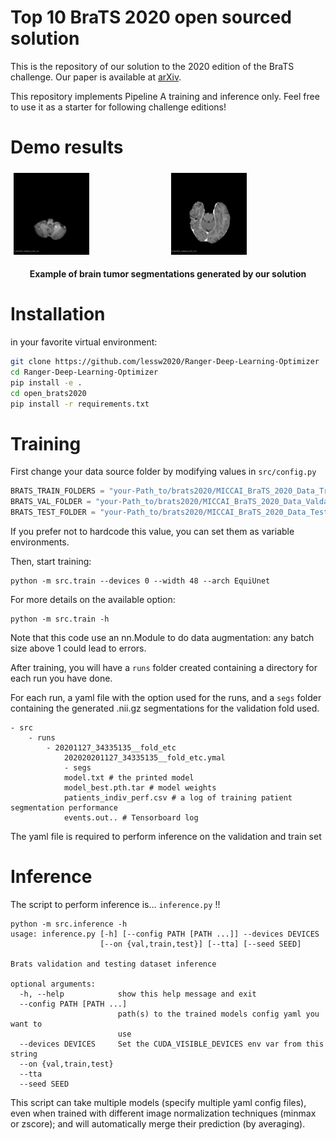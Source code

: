 # Top 10 BraTS 2020 open sourced solution

This is the repository of our solution to the 2020 edition of the BraTS challenge. 
Our paper is available at [arXiv](https://arxiv.org/abs/2011.01045).

This repository implements Pipeline A training and inference only.
Feel free to use it as a starter for following challenge editions!

# Demo results

<div style="display: flex;">
  <div style="flex: 30%;padding: 5px;">
  <img alt="Patient42" src="images/patient_42.gif" width=50%>
  </div>
  <div style="flex: 30%;padding: 5px;">
<img alt="Patient51" src="images/patient_51.gif" width=50%>
  </div>
</div>

<p align="center">
  <b>Example of brain tumor segmentations generated by our solution</b>
</p>

# Installation

in your favorite virtual environment:

```bash
git clone https://github.com/lessw2020/Ranger-Deep-Learning-Optimizer
cd Ranger-Deep-Learning-Optimizer
pip install -e . 
cd open_brats2020
pip install -r requirements.txt
```

# Training

First change your data source folder by modifying values in `src/config.py`

```python
BRATS_TRAIN_FOLDERS = "your-Path_to/brats2020/MICCAI_BraTS_2020_Data_Training"
BRATS_VAL_FOLDER = "your-Path_to/brats2020/MICCAI_BraTS_2020_Data_Valdation"
BRATS_TEST_FOLDER = "your-Path_to/brats2020/MICCAI_BraTS_2020_Data_Testing"
```

If you prefer not to hardcode this value, you can set them as variable environments.

Then, start training:

```
python -m src.train --devices 0 --width 48 --arch EquiUnet
```

For more details on the available option:
```
python -m src.train -h
```

Note that this code use an nn.Module to do data augmentation: any batch size above 1 could lead to errors.

After training, you will have a `runs` folder created containing a directory for each run you have done.

For each run, a yaml file with the option used for the runs, and 
a `segs` folder containing the generated .nii.gz segmentations for the validation fold used.

```
- src
    - runs
        - 20201127_34335135__fold_etc
            202020201127_34335135__fold_etc.ymal
            - segs
            model.txt # the printed model
            model_best.pth.tar # model weights
            patients_indiv_perf.csv # a log of training patient segmentation performance
            events.out.. # Tensorboard log
```

The yaml file is required to perform inference on the validation and train set

# Inference

The script to perform inference is... `inference.py` !!

```
python -m src.inference -h 
usage: inference.py [-h] [--config PATH [PATH ...]] --devices DEVICES
                    [--on {val,train,test}] [--tta] [--seed SEED]

Brats validation and testing dataset inference

optional arguments:
  -h, --help            show this help message and exit
  --config PATH [PATH ...]
                        path(s) to the trained models config yaml you want to
                        use
  --devices DEVICES     Set the CUDA_VISIBLE_DEVICES env var from this string
  --on {val,train,test}
  --tta
  --seed SEED

```

This script can take multiple models (specify multiple yaml config files), even when trained 
with different image normalization techniques (minmax or zscore);
and will automatically merge their prediction (by averaging). 
